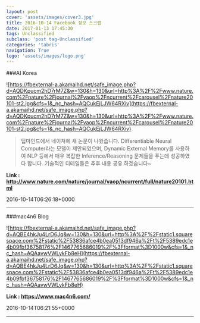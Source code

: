 ```yaml
---
layout: post
cover: 'assets/images/cover3.jpg'
title: 2016-10-14 Facebook 정보 스크랩
date: 2017-01-13 17:45:30
tags: Unclassified
subclass: 'post tag-Unclassified'
categories: 'tabris'
navigation: True
logo: 'assets/images/logo.png'
---
```


###AI Korea

![https://fbexternal-a.akamaihd.net/safe_image.php?d=AQDKpucm2hD7rM7Z&w=130&h=130&url=http%3A%2F%2Fwww.nature.com%2Fnature%2Fjournal%2Fvaop%2Fncurrent%2Fcarousel%2Fnature20101-st2.jpg&cfs=1&_nc_hash=AQCukEjLJW64RXiv](https://fbexternal-a.akamaihd.net/safe_image.php?d=AQDKpucm2hD7rM7Z&w=130&h=130&url=http%3A%2F%2Fwww.nature.com%2Fnature%2Fjournal%2Fvaop%2Fncurrent%2Fcarousel%2Fnature20101-st2.jpg&cfs=1&_nc_hash=AQCukEjLJW64RXiv)

>딥마인드에서 네이쳐에 새 논문이 나왔습니다.  Differentiable Neural Computer라는 모델이 제안되었으며, Dynamic External Memory를 사용하여 NLP 등에서 매우 복잡한 Inference/Reasoning 문제들을 푸는데 성공하였다 합니다.
기술적인 디테일들은 추후 내용 공유 하겠습니다~

**Link : <http://www.nature.com/nature/journal/vaop/ncurrent/full/nature20101.html>**

2016-10-14T06:26:18+0000

---

###mac4n6 Blog

![https://fbexternal-a.akamaihd.net/safe_image.php?d=AQBE4hkJu4LrD6Jq&w=130&h=130&url=http%3A%2F%2Fstatic1.squarespace.com%2Fstatic%2F53836afce4b0ea0513df946a%2Ft%2F5389edc1e4b09fbf36758176%2F1467765686019%2F%3Fformat%3D1000w&cfs=1&_nc_hash=AQAavwVWLykFb8eH](https://fbexternal-a.akamaihd.net/safe_image.php?d=AQBE4hkJu4LrD6Jq&w=130&h=130&url=http%3A%2F%2Fstatic1.squarespace.com%2Fstatic%2F53836afce4b0ea0513df946a%2Ft%2F5389edc1e4b09fbf36758176%2F1467765686019%2F%3Fformat%3D1000w&cfs=1&_nc_hash=AQAavwVWLykFb8eH)

>   

**Link : <https://www.mac4n6.com/>**

2016-10-14T06:21:55+0000

---

